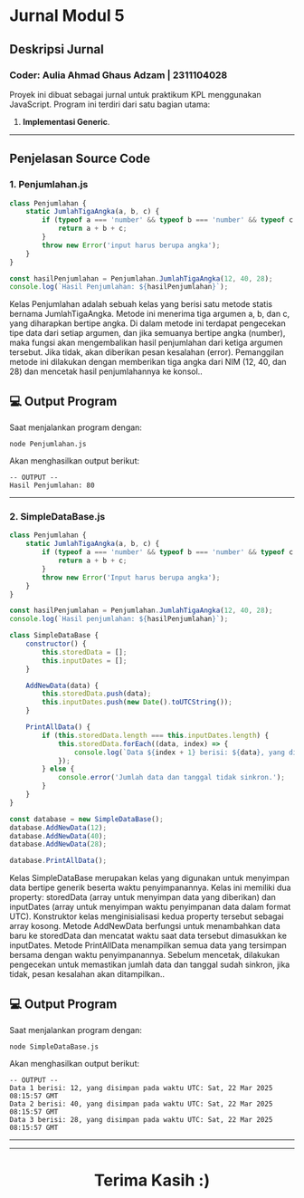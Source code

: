 # Jurnal Modul 5

## Deskripsi Jurnal
<h3>Coder: Aulia Ahmad Ghaus Adzam | 2311104028</h3>

Proyek ini dibuat sebagai jurnal untuk praktikum KPL menggunakan JavaScript. Program ini terdiri dari satu bagian utama:
1. **Implementasi Generic**.

---

## Penjelasan Source Code

### 1. Penjumlahan.js
```javascript
class Penjumlahan {
    static JumlahTigaAngka(a, b, c) {
        if (typeof a === 'number' && typeof b === 'number' && typeof c === 'number') {
            return a + b + c;
        }
        throw new Error('input harus berupa angka');
    }
}

const hasilPenjumlahan = Penjumlahan.JumlahTigaAngka(12, 40, 28);
console.log(`Hasil Penjumlahan: ${hasilPenjumlahan}`);
```
<p>Kelas Penjumlahan adalah sebuah kelas yang berisi satu metode statis bernama JumlahTigaAngka. Metode ini menerima tiga argumen a, b, dan c, yang diharapkan bertipe angka. Di dalam metode ini terdapat pengecekan tipe data dari setiap argumen, dan jika semuanya bertipe angka (number), maka fungsi akan mengembalikan hasil penjumlahan dari ketiga argumen tersebut. Jika tidak, akan diberikan pesan kesalahan (error). Pemanggilan metode ini dilakukan dengan memberikan tiga angka dari NIM (12, 40, dan 28) dan mencetak hasil penjumlahannya ke konsol..</p>

## 💻 Output Program
Saat menjalankan program dengan:
```
node Penjumlahan.js
```
Akan menghasilkan output berikut:
```
-- OUTPUT --
Hasil Penjumlahan: 80
```


---

### 2. SimpleDataBase.js
```javascript
class Penjumlahan {
    static JumlahTigaAngka(a, b, c) {
        if (typeof a === 'number' && typeof b === 'number' && typeof c === 'number') {
            return a + b + c;
        }
        throw new Error('Input harus berupa angka');
    }
}

const hasilPenjumlahan = Penjumlahan.JumlahTigaAngka(12, 40, 28);
console.log(`Hasil penjumlahan: ${hasilPenjumlahan}`);

class SimpleDataBase {
    constructor() {
        this.storedData = [];
        this.inputDates = [];
    }

    AddNewData(data) {
        this.storedData.push(data);
        this.inputDates.push(new Date().toUTCString());
    }

    PrintAllData() {
        if (this.storedData.length === this.inputDates.length) {
            this.storedData.forEach((data, index) => {
                console.log(`Data ${index + 1} berisi: ${data}, yang disimpan pada waktu UTC: ${this.inputDates[index]}`);
            });
        } else {
            console.error('Jumlah data dan tanggal tidak sinkron.');
        }
    }
}

const database = new SimpleDataBase();
database.AddNewData(12);
database.AddNewData(40);
database.AddNewData(28);

database.PrintAllData();

```
<p>Kelas SimpleDataBase merupakan kelas yang digunakan untuk menyimpan data bertipe generik beserta waktu penyimpanannya. Kelas ini memiliki dua property: storedData (array untuk menyimpan data yang diberikan) dan inputDates (array untuk menyimpan waktu penyimpanan data dalam format UTC). Konstruktor kelas menginisialisasi kedua property tersebut sebagai array kosong. Metode AddNewData berfungsi untuk menambahkan data baru ke storedData dan mencatat waktu saat data tersebut dimasukkan ke inputDates. Metode PrintAllData menampilkan semua data yang tersimpan bersama dengan waktu penyimpanannya. Sebelum mencetak, dilakukan pengecekan untuk memastikan jumlah data dan tanggal sudah sinkron, jika tidak, pesan kesalahan akan ditampilkan..</p>

## 💻 Output Program
Saat menjalankan program dengan:
```
node SimpleDataBase.js
```
Akan menghasilkan output berikut:
```
-- OUTPUT --
Data 1 berisi: 12, yang disimpan pada waktu UTC: Sat, 22 Mar 2025 08:15:57 GMT
Data 2 berisi: 40, yang disimpan pada waktu UTC: Sat, 22 Mar 2025 08:15:57 GMT
Data 3 berisi: 28, yang disimpan pada waktu UTC: Sat, 22 Mar 2025 08:15:57 GMT
```


---


---
<h1 style ='text-align: center'>Terima Kasih :)</h1>